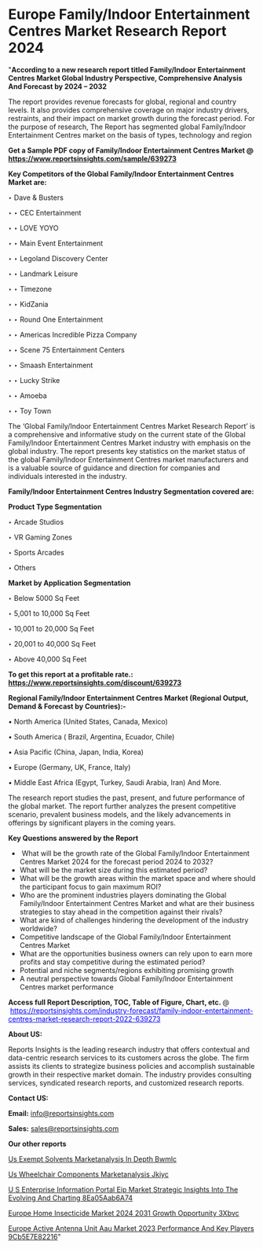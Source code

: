 # Europe Family/Indoor Entertainment Centres Market Research Report 2024

"<strong>According to a new research report titled Family/Indoor Entertainment Centres Market Global Industry Perspective, Comprehensive Analysis And Forecast by 2024 – 2032</strong>

The report provides revenue forecasts for global, regional and country levels. It also provides comprehensive coverage on major industry drivers, restraints, and their impact on market growth during the forecast period. For the purpose of research, The Report has segmented global Family/Indoor Entertainment Centres market on the basis of types, technology and region

<strong>Get a Sample PDF copy of Family/Indoor Entertainment Centres Market </strong><strong>@<a href=https://www.reportsinsights.com/sample/639273 style=color:#0000ff;> https://www.reportsinsights.com/sample/639273</a></strong></font>

<strong>Key Competitors of the Global Family/Indoor Entertainment Centres Market are:</strong>

‣ Dave & Busters

‣ 
‣ CEC Entertainment

‣ 
‣ LOVE YOYO

‣ 
‣ Main Event Entertainment

‣ 
‣ Legoland Discovery Center

‣ 
‣ Landmark Leisure

‣ 
‣ Timezone

‣ 
‣ KidZania

‣ 
‣ Round One Entertainment

‣ 
‣ Americas Incredible Pizza Company

‣ 
‣ Scene 75 Entertainment Centers

‣ 
‣ Smaash Entertainment

‣ 
‣ Lucky Strike

‣ 
‣ Amoeba

‣ 
‣ Toy Town

The ‘Global Family/Indoor Entertainment Centres Market Research Report’ is a comprehensive and informative study on the current state of the Global Family/Indoor Entertainment Centres Market industry with emphasis on the global industry. The report presents key statistics on the market status of the global Family/Indoor Entertainment Centres market manufacturers and is a valuable source of guidance and direction for companies and individuals interested in the industry.

<strong>Family/Indoor Entertainment Centres Industry Segmentation covered are:</strong>

<strong>Product Type Segmentation</strong>

‣    Arcade Studios

‣ VR Gaming Zones

‣ Sports Arcades

‣ Others

<strong>Market by Application Segmentation</strong>

‣   Below 5000 Sq Feet

‣ 5,001 to 10,000 Sq Feet

‣ 10,001 to 20,000 Sq Feet

‣ 20,001 to 40,000 Sq Feet

‣ Above 40,000 Sq Feet

<strong>To get this report at a profitable rate.: <a href=https://www.reportsinsights.com/discount/639273 style=color:#0000ff;>https://www.reportsinsights.com/discount/639273</a></strong></font>

<strong>Regional Family/Indoor Entertainment Centres Market (Regional Output, Demand &amp; Forecast by Countries):-</strong>

• North America (United States, Canada, Mexico)

• South America ( Brazil, Argentina, Ecuador, Chile)

• Asia Pacific (China, Japan, India, Korea)

• Europe (Germany, UK, France, Italy)

• Middle East Africa (Egypt, Turkey, Saudi Arabia, Iran) And More.

The research report studies the past, present, and future performance of the global market. The report further analyzes the present competitive scenario, prevalent business models, and the likely advancements in offerings by significant players in the coming years.

<strong>Key Questions answered by the Report</strong>
<ul>
  <li> What will be the growth rate of the Global Family/Indoor Entertainment Centres Market 2024 for the forecast period 2024 to 2032?</li>
  <li>What will be the market size during this estimated period?</li>
  <li>What will be the growth areas within the market space and where should the participant focus to gain maximum ROI?</li>
  <li>Who are the prominent industries players dominating the Global Family/Indoor Entertainment Centres Market and what are their business strategies to stay ahead in the competition against their rivals?</li>
  <li>What are kind of challenges hindering the development of the industry worldwide?</li>
  <li>Competitive landscape of the Global Family/Indoor Entertainment Centres Market</li>
  <li>What are the opportunities business owners can rely upon to earn more profits and stay competitive during the estimated period?</li>
  <li>Potential and niche segments/regions exhibiting promising growth</li>
  <li>A neutral perspective towards Global Family/Indoor Entertainment Centres market performance</li>
</ul>
<strong>Access full Report Description, TOC, Table of Figure, Chart, etc. </strong>@  <a href=https://reportsinsights.com/industry-forecast/family-indoor-entertainment-centres-market-research-report-2022-639273 style=color:#0000ff;>https://reportsinsights.com/industry-forecast/family-indoor-entertainment-centres-market-research-report-2022-639273</a></font>

<strong><strong>About US</strong>:</strong>

Reports Insights is the leading research industry that offers contextual and data-centric research services to its customers across the globe. The firm assists its clients to strategize business policies and accomplish sustainable growth in their respective market domain. The industry provides consulting services, syndicated research reports, and customized research reports.

<strong>Contact US:</strong>

<p class=""""><b>Email:</b> <a href=mailto:info@reportsinsights.com>info@reportsinsights.com</a></p>
<p class=""""><b>Sales:</b> <a href=mailto:sales@reportsinsights.com>sales@reportsinsights.com</a></p>

<strong>Our other reports</strong>

<a href=https://www.linkedin.com/pulse/us-exempt-solvents-marketanalysis-in-depth-bwmlc/>Us Exempt Solvents Marketanalysis In Depth Bwmlc</a>

<a href=https://www.linkedin.com/pulse/us-wheelchair-components-marketanalysis-jkiyc/>Us Wheelchair Components Marketanalysis Jkiyc</a>

<a href=https://medium.com/@a86515711/u-s-enterprise-information-portal-eip-market-strategic-insights-into-the-evolving-and-charting-8ea05aab6a74>U S Enterprise Information Portal Eip Market Strategic Insights Into The Evolving And Charting 8Ea05Aab6A74</a>

<a href=https://www.linkedin.com/pulse/europe-home-insecticide-market-2024-2031-growth-opportunity-3xbvc/>Europe Home Insecticide Market 2024 2031 Growth Opportunity 3Xbvc</a>

<a href=https://medium.com/@d7298290/europe-active-antenna-unit-aau-market-2023-performance-and-key-players-9cb5e7e82216>Europe Active Antenna Unit Aau Market 2023 Performance And Key Players 9Cb5E7E82216</a>"
